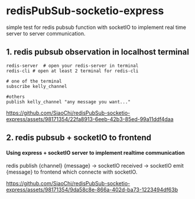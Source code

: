 # redisPubSub-socketio-express
simple test for redis pubsub function with socketIO to implement real time server to server communication.

## 1. redis pubsub observation in localhost terminal
```
redis-server  # open your redis-server in terminal
redis-cli # open at least 2 terminal for redis-cli

# one of the terminal
subscribe kelly_channel

#others
publish kelly_channel "any message you want..."

```
https://github.com/SiaoChi/redisPubSub-socketio-express/assets/98171354/22fa8913-6eeb-42b3-85ed-99a11ddf4daa


## 2. redis pubsub + socketIO to frontend 
#### Using express + socketIO server to implement realtime communication
<p>redis publish {channel} {message} -> socketIO received -> socketIO emit {message} to frontend which connecte with socketIO.</p>

https://github.com/SiaoChi/redisPubSub-socketio-express/assets/98171354/9da58c8e-866a-402d-ba73-1223494df63b

